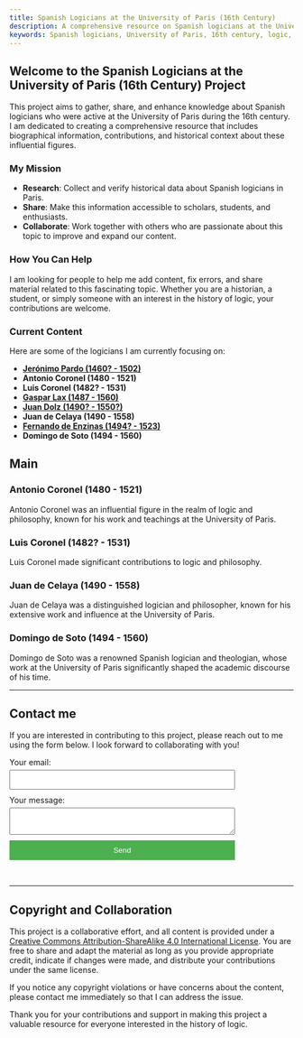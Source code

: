 ```yaml
---
title: Spanish Logicians at the University of Paris (16th Century)
description: A comprehensive resource on Spanish logicians at the University of Paris during the 16th century.
keywords: Spanish logicians, University of Paris, 16th century, logic, history of logic, medieval logic, renaissance logic, Jerónimo Pardo, Antonio Coronel, Luis Coronel, Gaspar Lax, Juan Dolz, Juan de Celaya, Fernando de Enzinas, Fernando de Encinas, Domingo de Soto
---
```


## Welcome to the Spanish Logicians at the University of Paris (16th Century) Project

This project aims to gather, share, and enhance knowledge about Spanish logicians who were active at the University of Paris during the 16th century. I am dedicated to creating a comprehensive resource that includes biographical information, contributions, and historical context about these influential figures.

### My Mission

- **Research**: Collect and verify historical data about Spanish logicians in Paris.
- **Share**: Make this information accessible to scholars, students, and enthusiasts.
- **Collaborate**: Work together with others who are passionate about this topic to improve and expand our content.

### How You Can Help

I am looking for people to help me add content, fix errors, and share material related to this fascinating topic. Whether you are a historian, a student, or simply someone with an interest in the history of logic, your contributions are welcome.

### Current Content

Here are some of the logicians I am currently focusing on:

- **[Jerónimo Pardo (1460? - 1502)](philosophers/Jeronimo-Pardo.md)**
- **Antonio Coronel (1480 - 1521)**
- **Luis Coronel (1482? - 1531)**
- **[Gaspar Lax (1487 - 1560)](philosophers/Gaspar-Lax.md)**
- **[Juan Dolz (1490? - 1550?)](philosophers/Juan-Dolz-del-Castellar.md)**
- **Juan de Celaya (1490 - 1558)**
- **[Fernando de Enzinas (1494? - 1523)](philosophers/Fernando-de-Enzinas.md)**
- **Domingo de Soto (1494 - 1560)**

## Main 
### Antonio Coronel (1480 - 1521)
Antonio Coronel was an influential figure in the realm of logic and philosophy, known for his work and teachings at the University of Paris.

### Luis Coronel (1482? - 1531)
Luis Coronel made significant contributions to logic and philosophy.

### Juan de Celaya (1490 - 1558)
Juan de Celaya was a distinguished logician and philosopher, known for his extensive work and influence at the University of Paris.

### Domingo de Soto (1494 - 1560)
Domingo de Soto was a renowned Spanish logician and theologian, whose work at the University of Paris significantly shaped the academic discourse of his time.

---

## Contact me

If you are interested in contributing to this project, please reach out to me using the form below. I look forward to collaborating with you!

<form
  action="https://formspree.io/f/myzkazvk"
  method="POST"
  style="display: flex; flex-direction: column; max-width: 400px;"
>
  <label style="margin-bottom: 10px;">
    Your email:
    <input type="email" name="email" required style="width: 100%; padding: 8px; margin-top: 5px;">
  </label>
  <label style="margin-bottom: 10px;">
    Your message:
    <textarea name="message" required style="width: 100%; padding: 8px; margin-top: 5px;"></textarea>
  </label>
  <button type="submit" style="padding: 10px; background-color: #4CAF50; color: white; border: none; cursor: pointer;">Send</button>
</form>

<br>

---

## Copyright and Collaboration

This project is a collaborative effort, and all content is provided under a [Creative Commons Attribution-ShareAlike 4.0 International License](https://creativecommons.org/licenses/by-sa/4.0/). You are free to share and adapt the material as long as you provide appropriate credit, indicate if changes were made, and distribute your contributions under the same license.

If you notice any copyright violations or have concerns about the content, please contact me immediately so that I can address the issue.

Thank you for your contributions and support in making this project a valuable resource for everyone interested in the history of logic.
